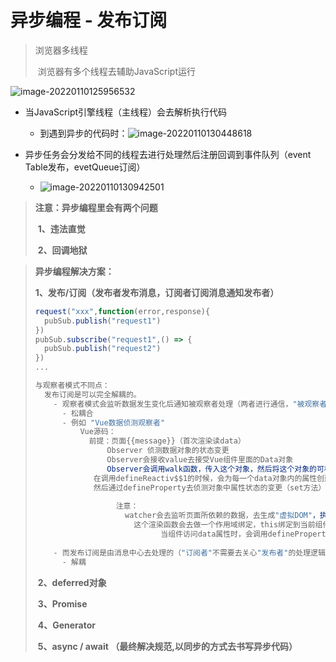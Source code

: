 # 异步编程 - 发布订阅

> 浏览器多线程
>
> ​	浏览器有多个线程去辅助JavaScript运行

![image-20220110125956532](C:\Users\www84\AppData\Roaming\Typora\typora-user-images\image-20220110125956532.png)

* 当JavaScript引擎线程（主线程）会去解析执行代码
  * 到遇到异步的代码时：![image-20220110130448618](C:\Users\www84\AppData\Roaming\Typora\typora-user-images\image-20220110130448618.png)

* ​	异步任务会分发给不同的线程去进行处理然后注册回调到事件队列（event Table发布，evetQueue订阅）
  * ![image-20220110130942501](C:\Users\www84\AppData\Roaming\Typora\typora-user-images\image-20220110130942501.png)

> **注意：异步编程里会有两个问题**
>
> ​	**1、违法直觉**
>
> ​	**2、回调地狱**

> **异步编程解决方案：**
>
> ​	**1、发布/订阅（发布者发布消息，订阅者订阅消息通知发布者）**
>
> ```javascript
> request("xxx",function(error,response){
> 	pubSub.publish("request1")
> })
> pubSub.subscribe("request1",() => {
> 	pubSub.publish("request2")
> })
> ...
> 
> 与观察者模式不同点：
> 	发布订阅是可以完全解耦的。
>     - 观察者模式会监听数据发生变化后通知被观察者处理（两者进行通信，"被观察者"需要去维护一套"观察者"集合，将有关状态的任何变动自动通知给"观察者"）
> 		- 松耦合
> 		- 例如 "Vue数据侦测观察者"
> 			Vue源码：
>             前提：页面{{message}}（首次渲染读data）
>                 Observer 侦测数据对象的状态变更
>                 Observer会接收value去接受Vue组件里面的Data对象
>                 Observer会调用walk函数，传入这个对象，然后将这个对象的可枚举属性，遍历这个对象中的属性，传入到defineReactiv$$1(data对象，遍历的这个对象当前位的属性名称)
> 			   在调用defineReactiv$$1的时候，会为每一个data对象内的属性创建一个dep实例对象（存放当前这个属性值被哪个组件引用了）当哪一个属性发生变动时，会去读取这个dep实例对象，找到当前值所引用到的组件容器dep，按照dep容器里保存的组件，去通知对应的组件执行渲染函数。不会去触发别的组件执行渲染函数（Vue触发更新保证组件的最小化）
> 			   然后通过defineProperty去侦测对象中属性状态的变更（set方法）通过dep.notify()去通知对应的观察者 
>                
>                	注意：
>                     watcher会去监听页面所依赖的数据，去生成"虚拟DOM"，执行渲染函数(VM.$options.render)也就是观察者
> 				  		这个渲染函数会去做一个作用域绑定，this绑定到当前组件的data数据对象
>                       	  当组件访问data属性时，会调用defineProperty中的get方法（get方法会去做依赖收集，哪些组件触摸了哪些数据，修改过后又来get的时候也是如此）dep.depend()也就是这里去绑定了数据与观察者的关系的，在defineReactiv$$1调用时会去读对应在dep里面绑定的组件去执行该组件的渲染函数。
>                     	
>     - 而发布订阅是由消息中心去处理的（"订阅者"不需要去关心"发布者"的处理逻辑，都是依靠"消息中心"去通信的，也就解耦了）
>     	- 解耦
> ```
>
> ​	**2、deferred对象**
>
> ​	**3、Promise**
>
> ​	**4、Generator**
>
> ​	**5、async / await （最终解决规范,以同步的方式去书写异步代码）**

